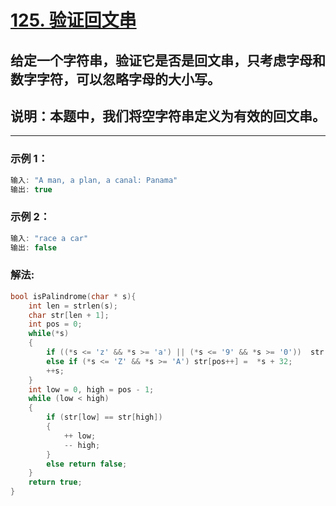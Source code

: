 # **[125. 验证回文串](https://leetcode-cn.com/problems/valid-palindrome/)**

## 给定一个字符串，验证它是否是回文串，只考虑字母和数字字符，可以忽略字母的大小写。

## 说明：本题中，我们将空字符串定义为有效的回文串。

---

### **示例 1：**

```c
输入: "A man, a plan, a canal: Panama"
输出: true
```

### **示例 2：**

```c
输入: "race a car"
输出: false
```

### **解法:**

```c
bool isPalindrome(char * s){
	int len = strlen(s);
	char str[len + 1];
	int pos = 0;
	while(*s)
	{
		if ((*s <= 'z' && *s >= 'a') || (*s <= '9' && *s >= '0'))  str[pos++] = *s;
		else if (*s <= 'Z' && *s >= 'A') str[pos++] =  *s + 32;
		++s;
	}
	int low = 0, high = pos - 1;
	while (low < high)
	{
		if (str[low] == str[high])
		{
			++ low;
			-- high;
		}
		else return false;
	}
	return true;
}
```
